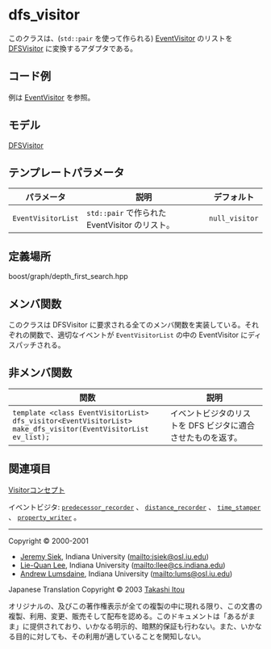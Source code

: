 # dfs_visitor<EventVisitorList>
このクラスは、(`std::pair` を使って作られる) [EventVisitor](EventVisitor.md) のリストを [DFSVisitor](./DFSVisitor.md) に変換するアダプタである。


## コード例
例は [EventVisitor](EventVisitor.md) を参照。


## モデル
[DFSVisitor](DFSVisitor.md)


## テンプレートパラメータ

| パラメータ | 説明 | デフォルト |
|------------|------|------------|
| `EventVisitorList` | `std::pair` で作られた EventVisitor のリスト。 | `null_visitor` |


## 定義場所
boost/graph/depth_first_search.hpp


## メンバ関数
このクラスは DFSVisitor に要求される全てのメンバ関数を実装している。それぞれの関数で、適切なイベントが `EventVisitorList` の中の EventVisitor にディスパッチされる。


## 非メンバ関数

| 関数 | 説明 |
|------|------|
| `template <class EventVisitorList>`<br/> `dfs_visitor<EventVisitorList>`<br/> `make_dfs_visitor(EventVisitorList ev_list);` | イベントビジタのリストを DFS ビジタに適合させたものを返す。 |


## 関連項目
[Visitorコンセプト](visitor_concepts.md)

イベントビジタ: [`predecessor_recorder`](predecessor_recorder.md) 、 [`distance_recorder`](distance_recorder.md) 、 [`time_stamper`](time_stamper.md) 、 [`property_writer`](property_writer.md) 。


***
Copyright © 2000-2001

- [Jeremy Siek](http://www.boost.org/doc/libs/1_31_0/people/jeremy_siek.htm), Indiana University (<mailto:jsiek@osl.iu.edu>)
- [Lie-Quan Lee](http://www.boost.org/doc/libs/1_31_0/people/liequan_lee.htm), Indiana University (<mailto:llee@cs.indiana.edu>)
- [Andrew Lumsdaine](http://www.osl.iu.edu/~lums), Indiana University (<mailto:lums@osl.iu.edu>)

Japanese Translation Copyright © 2003 [Takashi Itou](mailto:takashi-it@po6.nsk.ne.jp)

オリジナルの、及びこの著作権表示が全ての複製の中に現れる限り、この文書の複製、利用、変更、販売そして配布を認める。このドキュメントは「あるがまま」に提供されており、いかなる明示的、暗黙的保証も行わない。また、いかなる目的に対しても、その利用が適していることを関知しない。

